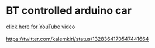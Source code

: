 # BT controlled arduino car


<a target="_blank" href="https://www.youtube.com/watch?v=s7v8mIFMFQ0"> click here for YouTube video</a> <br> <br>
https://twitter.com/kalemkiri/status/1328364170547441664

